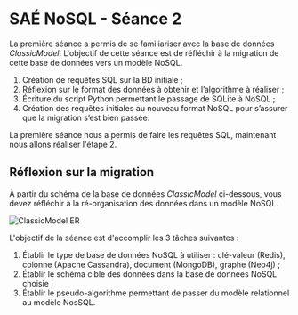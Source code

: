 # SAÉ NoSQL - Séance 2

La première séance a permis de se familiariser avec la base de données *ClassicModel*. L'objectif de cette séance est de réfléchir à la migration de cette base de données vers un modèle NoSQL.

1. Création de requêtes SQL sur la BD initiale ;
2. Réflexion sur le format des données à obtenir et l’algorithme à réaliser ;
3. Écriture du script Python permettant le passage de SQLite à NoSQL ;
4. Création des requêtes initiales au nouveau format NoSQL pour s’assurer que la migration s’est bien passée.

La première séance nous a permis de faire les requêtes SQL, maintenant nous allons réaliser l'étape 2.

## Réflexion sur la migration

À partir du schéma de la base de données *ClassicModel* ci-dessous, vous devez réfléchir à la ré-organisation des données dans un modèle NoSQL.

![ClassicModel ER](https://github.com/alannadevgen/resources-nosql/blob/main/SAE/img/ClassicModel-ER.png)

L'objectif de la séance est d'accomplir les 3 tâches suivantes :

1. Établir le type de base de données NoSQL à utiliser :  clé-valeur (Redis), colonne (Apache Cassandra), document (MongoDB), graphe (Neo4j) ;
2. Établir le schéma cible des données dans la base de données NoSQL choisie ;
3. Établir le pseudo-algorithme permettant de passer du modèle relationnel au modèle NosSQL.